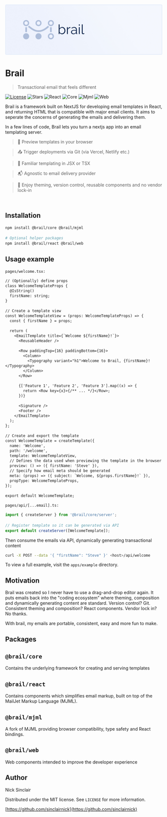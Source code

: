 ![Brail](./static/cover.jpg)

# Brail

> Transactional email that feels different

[![License][license-image]][license-url]
![Stars][stars-image]
![React][react-badge]
![Core][core-badge]
![Mjml][mjml-badge]
![Web][web-badge]

Brail is a framework built on NextJS for developing email templates in React, and returning HTML that is compatible with major email clients. It aims to seperate the concerns of generating the emails and delivering them.

In a few lines of code, Brail lets you turn a nextjs app into an email templating server.

> 📧 Preview templates in your browser

> 📤 Trigger deployments via Git (via Vercel, Netlify etc.)

> 🔑 Familiar templating in JSX or TSX

> 📬 Agnostic to email delivery provider

> 🧰 Enjoy theming, version control, reusable components and no vendor lock-in

<br/>

## Installation

```sh
npm install @brail/core @brail/mjml

# Optional helper packages
npm install @brail/react @brail/web
```

## Usage example

`pages/welcome.tsx:`

```tsx
// (Optionally) define props
class WelcomeTemplateProps {
  @IsString()
  firstName: string;
}

// Create a template view
const WelcomeTemplateView = (props: WelcomeTemplateProps) => {
  const { firstName } = props;

  return (
    <EmailTemplate title={`Welcome ${firstName}!`}>
      <ReusableHeader />

      <Row paddingTop={16} paddingBottom={16}>
        <Column>
          <Typography variant="h1">Welcome to Brail, {firstName}!</Typography>
        </Column>
      </Row>

      {['Feature 1', 'Feature 2', 'Feature 3'].map((x) => {
        return <Row key={x}>{/** ... */}</Row>;
      })}

      <Signature />
      <Footer />
    </EmailTemplate>
  );
};

// Create and export the template
const WelcomeTemplate = createTemplate({
  name: 'Welcome',
  path: '/welcome',
  template: WelcomeTemplateView,
  // Defines the data used when previewing the template in the browser
  preview: () => ({ firstName: 'Steve' }),
  // Specify how email meta should be generated
  meta: (props) => ({ subject: `Welcome, ${props.firstName}!` }),
  propType: WelcomeTemplateProps,
});

export default WelcomeTemplate;
```

`pages/api/[...email].ts:`

```ts
import { createServer } from '@brail/core/server';

// Register template so it can be generated via API
export default createServer([WelcomeTemplate]);
```

Then consume the emails via API, dynamically generating transactional content

```sh
curl -X POST --data '{ "firstName": "Steve" }' <host>/api/welcome
```

To view a full example, visit the `apps/example` directory.

## Motivation

Brail was created so I never have to use a drag-and-drop editor again. It puts emails back into the "coding ecosystem" where theming, composition and dynamically generating content are standard. Version control? Git. Consistent theming and composition? React components. Vendor lock in? No thanks.

With brail, my emails are portable, consistent, easy and more fun to make.

## Packages

## `@brail/core`

Contains the underlying framework for creating and serving templates

## `@brail/react`

Contains components which simplifies email markup, built on top of the MailJet Markup Language (MJML).

## `@brail/mjml`

A fork of MJML providing browser compatibility, type safety and React bindings.

## `@brail/web`

Web components intended to improve the developer experience

## Author

Nick Sinclair

Distributed under the MIT license. See `LICENSE` for more information.

[https://github.com/sinclairnick](https://github.com/sinclairnick)

<!-- Markdown link & img dfn's -->

[npm-image]: https://img.shields.io/npm/v/datadog-metrics.svg?style=flat-square
[npm-url]: https://www.npmjs.com/package/@brail/core
[license-image]: https://img.shields.io/github/license/sinclairnick/brail
[license-url]: /LICENSE
[stars-image]: https://img.shields.io/github/stars/sinclairnick/brail
[core-badge]: https://img.shields.io/npm/v/@brail/core?label=@brail/core
[react-badge]: https://img.shields.io/npm/v/@brail/react?label=@brail/react
[mjml-badge]: https://img.shields.io/npm/v/@brail/mjml?label=@brail/mjml
[web-badge]: https://img.shields.io/npm/v/@brail/mjml?label=@brail/web
